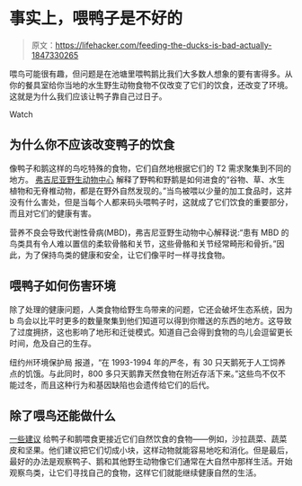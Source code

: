 # 事实上，喂鸭子是不好的

> 原文：<https://lifehacker.com/feeding-the-ducks-is-bad-actually-1847330265>

喂鸟可能很有趣，但问题是在池塘里喂鸭鹅比我们大多数人想象的要有害得多。从你的餐具室给你当地的水生野生动物食物不仅改变了它们的饮食，还改变了环境。这就是为什么我们应该让鸭子靠自己过日子。

Watch

## 为什么你不应该改变鸭子的饮食

像鸭子和鹅这样的鸟吃特殊的食物，它们自然地根据它们的 T2 需求聚集到不同的地方。 [弗吉尼亚野生动物中心](https://www.wildlifecenter.org/problem-feeding-ducks) 解释了野鸭和野鹅是如何进食的“谷物、草、水生植物和无脊椎动物，都是在野外自然发现的。”当鸟被喂以少量的加工食品时，这并没有什么害处，但是当每个人都来码头喂鸭子时，这就成了它们饮食的重要部分，而且对它们的健康有害。

营养不良会导致代谢性骨病(MBD)，弗吉尼亚野生动物中心解释说:“患有 MBD 的鸟类具有令人难以置信的柔软骨骼和关节，这些骨骼和关节经常畸形和骨折。”因此，为了保持鸟类的健康和安全，让它们像平时一样寻找食物。

## 喂鸭子如何伤害环境

除了处理的健康问题，人类食物给野生鸟带来的问题，它还会破坏生态系统，因为 b 鸟会以比平时更多的数量聚集到他们知道可以得到你赠送的东西的地方。这导致了过度拥挤，这也影响了地形和迁徙模式。知道自己会得到食物的鸟儿会逗留更长时间，危及自己的生存。

纽约州环境保护局 报道，“在 1993-1994 年的严冬，有 30 只天鹅死于人工饲养点的饥饿。与此同时，800 多只天鹅靠天然食物在附近存活下来。”这些鸟不仅不能过冬，而且这种行为和基因缺陷也会遗传给它们的后代。

## 除了喂鸟还能做什么

[一些建议](https://www.popsci.com/animals/what-to-feed-ducks/) 给鸭子和鹅喂食更接近它们自然饮食的食物——例如，沙拉蔬菜、蔬菜皮和坚果。他们建议把它们切成小块，这样动物就能容易地吃和消化。但是最后，最好的办法是观察鸭子、鹅和其他野生动物像它们通常在大自然中那样生活。开始观察鸟类，让它们寻找自己的食物，这样它们就能继续健康自然的生活。